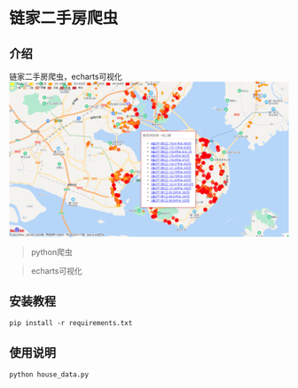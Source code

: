 # 链家二手房爬虫

## 介绍
链家二手房爬虫，echarts可视化
![demo](./images/xm.png)

> python爬虫

> echarts可视化 

## 安装教程
```shell
pip install -r requirements.txt
```

## 使用说明
```shell
python house_data.py
```